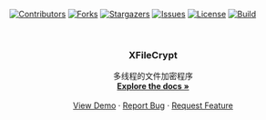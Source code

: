 <div id="top"></div>

<!-- PROJECT SHIELDS -->
[![Contributors][contributors-shield]][contributors-url]
[![Forks][forks-shield]][forks-url]
[![Stargazers][stars-shield]][stars-url]
[![Issues][issues-shield]][issues-url]
[![License][license-shield]][license-url]
[![Build][build-shield]][build-url]


<!-- PROJECT LOGO -->
<br />
<div align="center">
<!--   <a href="https://github.com/hominsu/XFileCrypt">
    <img src="images/logo.png" alt="Logo" width="80" height="80">
  </a> -->

<h3 align="center">XFileCrypt</h3>

  <p align="center">
    多线程的文件加密程序
    <br />
    <a href="https://github.com/hominsu/XFileCrypt"><strong>Explore the docs »</strong></a>
    <br />
    <br />
    <a href="https://github.com/hominsu/XFileCrypt">View Demo</a>
    ·
    <a href="https://github.com/hominsu/XFileCrypt/issues">Report Bug</a>
    ·
    <a href="https://github.com/hominsu/XFileCrypt/issues">Request Feature</a>
  </p>
</div>



<!-- MARKDOWN LINKS & IMAGES -->
<!-- https://www.markdownguide.org/basic-syntax/#reference-style-links -->
[contributors-shield]: https://img.shields.io/github/contributors/hominsu/XFileCrypt.svg?style=for-the-badge
[contributors-url]: https://github.com/hominsu/XFileCrypt/graphs/contributors
[forks-shield]: https://img.shields.io/github/forks/hominsu/XFileCrypt.svg?style=for-the-badge
[forks-url]: https://github.com/hominsu/XFileCrypt/network/members
[stars-shield]: https://img.shields.io/github/stars/hominsu/XFileCrypt.svg?style=for-the-badge
[stars-url]: https://github.com/hominsu/XFileCrypt/stargazers
[issues-shield]: https://img.shields.io/github/issues/hominsu/XFileCrypt.svg?style=for-the-badge
[issues-url]: https://github.com/hominsu/XFileCrypt/issues
[license-shield]: https://img.shields.io/github/license/hominsu/XFileCrypt.svg?style=for-the-badge
[license-url]: https://github.com/hominsu/XFileCrypt/blob/master/LICENSE
[build-shield]: https://img.shields.io/github/workflow/status/hominsu/XFileCrypt/Build%20Test?style=for-the-badge
[build-url]: https://github.com/hominsu/XFileCrypt/actions/workflows/build_deploy.yml.yml

